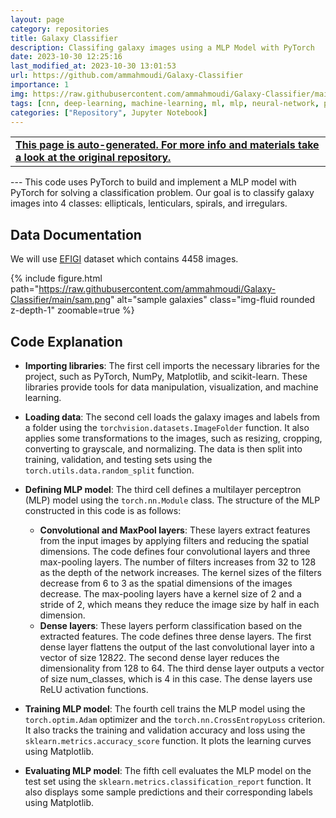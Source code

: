 ```yaml
---
layout: page
category: repositories
title: Galaxy Classifier
description: Classifing galaxy images using a MLP Model with PyTorch
date: 2023-10-30 12:25:16 
last_modified_at: 2023-10-30 13:01:53 
url: https://github.com/ammahmoudi/Galaxy-Classifier
importance: 1
img: https://raw.githubusercontent.com/ammahmoudi/Galaxy-Classifier/main/sam.png
tags: [cnn, deep-learning, machine-learning, ml, mlp, neural-network, pytorch]
categories: ["Repository", Jupyter Notebook]
---
```

<div id="open-in-github" > <table class="table-cv list-group-table"> <tbody> <tr>    <td class="list-group-name"><b>   <a href="https://github.com/ammahmoudi/Galaxy-Classifier" rel="external nofollow noopener" target="_blank"><i class="fa-brands fa-github"></i> This page is auto-generated. For more info and materials take a look at the original repository.</a> </b></td></tr> </tbody> </table></div>
---
This code uses PyTorch to build and implement a MLP model with PyTorch for solving a classification problem. Our goal is to classify galaxy images into 4 classes: ellipticals, lenticulars, spirals, and irregulars.

## Data Documentation
We will use [EFIGI](https://www.astromatic.net/projects/efigi/) dataset which contains 4458 images.

{% include figure.html path="https://raw.githubusercontent.com/ammahmoudi/Galaxy-Classifier/main/sam.png" alt="sample galaxies" class="img-fluid rounded z-depth-1" zoomable=true %}
## Code Explanation

- **Importing libraries**: The first cell imports the necessary libraries for the project, such as PyTorch, NumPy, Matplotlib, and scikit-learn. These libraries provide tools for data manipulation, visualization, and machine learning.
- **Loading data**: The second cell loads the galaxy images and labels from a folder using the `torchvision.datasets.ImageFolder` function. It also applies some transformations to the images, such as resizing, cropping, converting to grayscale, and normalizing. The data is then split into training, validation, and testing sets using the `torch.utils.data.random_split` function.
- **Defining MLP model**: The third cell defines a multilayer perceptron (MLP) model using the `torch.nn.Module` class.
The structure of the MLP constructed in this code is as follows:

    - **Convolutional and MaxPool layers**: These layers extract features from the input images by applying filters and reducing the spatial dimensions. The code defines four convolutional layers and three max-pooling layers. The number of filters increases from 32 to 128 as the depth of the network increases. The kernel sizes of the filters decrease from 6 to 3 as the spatial dimensions of the images decrease. The max-pooling layers have a kernel size of 2 and a stride of 2, which means they reduce the image size by half in each dimension.
    - **Dense layers**: These layers perform classification based on the extracted features. The code defines three dense layers. The first dense layer flattens the output of the last convolutional layer into a vector of size 128*2*2. The second dense layer reduces the dimensionality from 128 to 64. The third dense layer outputs a vector of size num_classes, which is 4 in this case. The dense layers use ReLU activation functions.
- **Training MLP model**: The fourth cell trains the MLP model using the `torch.optim.Adam` optimizer and the `torch.nn.CrossEntropyLoss` criterion. It also tracks the training and validation accuracy and loss using the `sklearn.metrics.accuracy_score` function. It plots the learning curves using Matplotlib.
- **Evaluating MLP model**: The fifth cell evaluates the MLP model on the test set using the `sklearn.metrics.classification_report` function. It also displays some sample predictions and their corresponding labels using Matplotlib.
